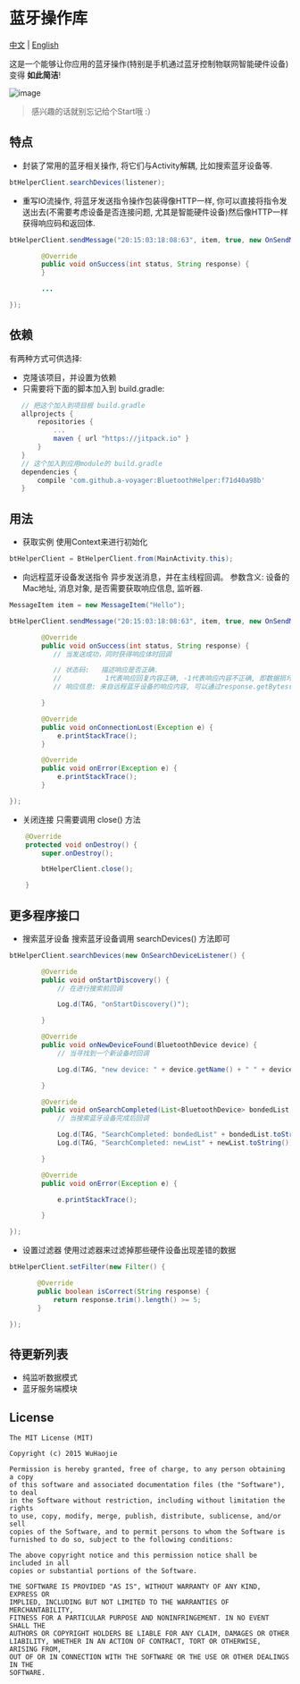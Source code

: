 # 蓝牙操作库

[中文](https://github.com/a-voyager/BluetoothHelper/blob/master/README_zh.md) | [English](https://github.com/a-voyager/BluetoothHelper/blob/master/README.md)

这是一个能够让你应用的蓝牙操作(特别是手机通过蓝牙控制物联网智能硬件设备)变得 **如此简洁**!

![image](https://github.com/a-voyager/BluetoothHelper/raw/master/imgs/ble_icon.png)

> 感兴趣的话就别忘记给个Start哦 :）

## 特点
 - 封装了常用的蓝牙相关操作, 将它们与Activity解耦, 比如搜索蓝牙设备等.

  ```java
  btHelperClient.searchDevices(listener);
  ```
 - 重写IO流操作, 将蓝牙发送指令操作包装得像HTTP一样, 你可以直接将指令发送出去(不需要考虑设备是否连接问题, 尤其是智能硬件设备)然后像HTTP一样获得响应码和返回体.

  ```java
  btHelperClient.sendMessage("20:15:03:18:08:63", item, true, new OnSendMessageListener() {

          @Override
          public void onSuccess(int status, String response) {
          }

          ...

  });
  ```

## 依赖
有两种方式可供选择:

 - 克隆该项目，并设置为依赖
 - 只需要将下面的脚本加入到 build.gradle:

 ```groovy
    // 把这个加入到项目根 build.gradle
 	allprojects {
 		repositories {
 			...
 			maven { url "https://jitpack.io" }
 		}
 	}
 	// 这个加入到应用module的 build.gradle
	dependencies {
	    compile 'com.github.a-voyager:BluetoothHelper:f71d40a98b'
	}
 ```

## 用法
 - 获取实例
 使用Context来进行初始化
 ```java
 btHelperClient = BtHelperClient.from(MainActivity.this);
 ```

 - 向远程蓝牙设备发送指令
 异步发送消息，并在主线程回调。
 参数含义: 设备的Mac地址, 消息对象, 是否需要获取响应信息, 监听器.
 ```java
 MessageItem item = new MessageItem("Hello");

 btHelperClient.sendMessage("20:15:03:18:08:63", item, true, new OnSendMessageListener() {

         @Override
         public void onSuccess(int status, String response) {
            // 当发送成功，同时获得响应体时回调

            // 状态码:   描述响应是否正确.
            //           1代表响应回复内容正确, -1代表响应内容不正确, 即数据损坏
            // 响应信息: 来自远程蓝牙设备的响应内容, 可以通过response.getBytes()获取字节数组

         }

         @Override
         public void onConnectionLost(Exception e) {
             e.printStackTrace();
         }

         @Override
         public void onError(Exception e) {
             e.printStackTrace();
         }

 });
 ```

 - 关闭连接
 只需要调用 close() 方法
 ```java
     @Override
     protected void onDestroy() {
         super.onDestroy();

         btHelperClient.close();

     }
 ```


## 更多程序接口
- 搜索蓝牙设备
  搜索蓝牙设备调用 searchDevices() 方法即可

 ```java
 btHelperClient.searchDevices(new OnSearchDeviceListener() {

         @Override
         public void onStartDiscovery() {
             // 在进行搜索前回调

             Log.d(TAG, "onStartDiscovery()");

         }

         @Override
         public void onNewDeviceFound(BluetoothDevice device) {
             // 当寻找到一个新设备时回调

             Log.d(TAG, "new device: " + device.getName() + " " + device.getAddress());

         }

         @Override
         public void onSearchCompleted(List<BluetoothDevice> bondedList, List<BluetoothDevice> newList) {
             // 当搜索蓝牙设备完成后回调

             Log.d(TAG, "SearchCompleted: bondedList" + bondedList.toString());
             Log.d(TAG, "SearchCompleted: newList" + newList.toString());

         }

         @Override
         public void onError(Exception e) {

             e.printStackTrace();

         }

 });
 ```

- 设置过滤器
 使用过滤器来过滤掉那些硬件设备出现差错的数据
 ```java
 btHelperClient.setFilter(new Filter() {

        @Override
        public boolean isCorrect(String response) {
            return response.trim().length() >= 5;
        }

 });
 ```

## 待更新列表
 - 纯监听数据模式
 - 蓝牙服务端模块


## License
    The MIT License (MIT)

    Copyright (c) 2015 WuHaojie

    Permission is hereby granted, free of charge, to any person obtaining a copy
    of this software and associated documentation files (the "Software"), to deal
    in the Software without restriction, including without limitation the rights
    to use, copy, modify, merge, publish, distribute, sublicense, and/or sell
    copies of the Software, and to permit persons to whom the Software is
    furnished to do so, subject to the following conditions:

    The above copyright notice and this permission notice shall be included in all
    copies or substantial portions of the Software.

    THE SOFTWARE IS PROVIDED "AS IS", WITHOUT WARRANTY OF ANY KIND, EXPRESS OR
    IMPLIED, INCLUDING BUT NOT LIMITED TO THE WARRANTIES OF MERCHANTABILITY,
    FITNESS FOR A PARTICULAR PURPOSE AND NONINFRINGEMENT. IN NO EVENT SHALL THE
    AUTHORS OR COPYRIGHT HOLDERS BE LIABLE FOR ANY CLAIM, DAMAGES OR OTHER
    LIABILITY, WHETHER IN AN ACTION OF CONTRACT, TORT OR OTHERWISE, ARISING FROM,
    OUT OF OR IN CONNECTION WITH THE SOFTWARE OR THE USE OR OTHER DEALINGS IN THE
    SOFTWARE.


